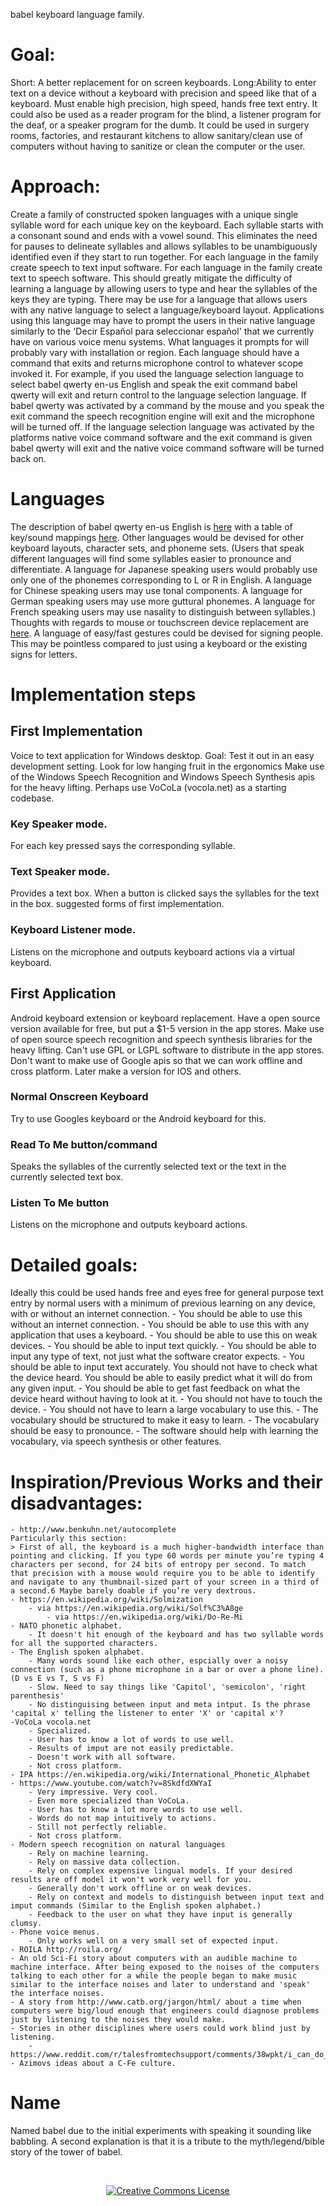 babel keyboard language family.

# Goal:
Short: A better replacement for on screen keyboards. 
Long:Ability to enter text on a device without a keyboard with precision and speed like that of a keyboard. 
Must enable high precision, high speed, hands free text entry. 
It could also be used as a reader program for the blind, a listener program for the deaf, or a speaker program for the dumb.
It could be used in surgery rooms, factories, and restaurant kitchens to allow sanitary/clean use of computers without having to sanitize or clean the computer or the user.
 
# Approach:
Create a family of constructed spoken languages with a unique single syllable word for each unique key on the keyboard. 
Each syllable starts with a consonant sound and ends with a vowel sound. This eliminates the need for pauses to delineate syllables and allows syllables to be unambiguously identified even if they start to run together.
For each language in the family create speech to text input software.
For each language in the family create text to speech software. This should greatly mitigate the difficulty of learning a language by allowing users to type and hear the syllables of the keys they are typing.
There may be use for a language that allows users with any native language to select a language/keyboard layout. Applications using this language may have to prompt the users in their native language similarly to the 'Decir Español para seleccionar español' that we currently have on various voice menu systems. What languages it prompts for will probably vary with installation or region. 
Each language should have a command that exits and returns microphone control to whatever scope invoked it. For example, if you used the language selection language to select babel qwerty en-us English and speak the exit command babel qwerty will exit and return control to the language selection language. If babel qwerty was activated by a command by the mouse and you speak the exit command the speech recognition engine will exit and the microphone will be turned off. If the language selection language was activated by the platforms native voice command software and the exit command is given babel qwerty will exit and the native voice command software will be turned back on.

# Languages
The description of babel qwerty en-us English is [here](BabelQwertyEn-usEnglish.md) with a table of key/sound mappings [here](BabelQwertyEn-usEnglishLayoutTable.md).
Other languages would be devised for other keyboard layouts, character sets, and phoneme sets. (Users that speak different languages will find some syllables easier to pronounce and differentiate. A language for Japanese speaking users would probably use only one of the phonemes corresponding to L or R in English. A language for Chinese speaking users may use tonal components. A language for German speaking users may use more guttural phonemes. A language for French speaking users may use nasality to distinguish between syllables.) 
Thoughts with regards to mouse or touchscreen device replacement are [here](BabelMouseTouchscreen.md).
A language of easy/fast gestures could be devised for signing people. This may be pointless compared to just using a keyboard or the existing signs for letters. 

# Implementation steps
## First Implementation
Voice to text application for Windows desktop. 
Goal: Test it out in an easy development setting. Look for low hanging fruit in the ergonomics
Make use of the Windows Speech Recognition and Windows Speech Synthesis apis for the heavy lifting. 
Perhaps use VoCoLa (vocola.net) as a starting codebase.
### Key Speaker mode. 
For each key pressed says the corresponding syllable.
### Text Speaker mode.
Provides a text box. When a button is clicked says the syllables for the text in the box.
suggested forms of first implementation.
### Keyboard Listener mode.
Listens on the microphone and outputs keyboard actions via a virtual keyboard.
## First Application
Android keyboard extension or keyboard replacement. 
Have a open source version available for free, but put a $1-5 version in the app stores. 
Make use of open source speech recognition and speech synthesis libraries for the heavy lifting. Can't use GPL or LGPL software to distribute in the app stores. Don't want to make use of Google apis so that we can work offline and cross platform. 
Later make a version for IOS and others.
### Normal Onscreen Keyboard
Try to use Googles keyboard or the Android keyboard for this.
### Read To Me button/command
Speaks the syllables of the currently selected text or the text in the currently selected text box. 
### Listen To Me button
Listens on the microphone and outputs keyboard actions.

# Detailed goals:
Ideally this could be used hands free and eyes free for general purpose text entry by normal users with a minimum of previous learning on any device, with or without an internet connection. 
    - You should be able to use this without an internet connection.
    - You should be able to use this with any application that uses a keyboard.
    - You should be able to use this on weak devices.
    - You should be able to input text quickly.
    - You should be able to input any type of text, not just what the software creator expects.
    - You should be able to input text accurately. You should not have to check what the device heard. You should be able to easily predict what it will do from any given input.
    - You should be able to get fast feedback on what the device heard without having to look at it.
    - You should not have to touch the device.
    - You should not have to learn a large vocabulary to use this.
    - The vocabulary should be structured to make it easy to learn. 
    - The vocabulary should be easy to pronounce.
    - The software should help with learning the vocabulary, via speech synthesis or other features.

# Inspiration/Previous Works and their disadvantages: 
    - http://www.benkuhn.net/autocomplete
    Particularly this section:
    > First of all, the keyboard is a much higher-bandwidth interface than pointing and clicking. If you type 60 words per minute you’re typing 4 characters per second, for 24 bits of entropy per second. To match that precision with a mouse would require you to be able to identify and navigate to any thumbnail-sized part of your screen in a third of a second.6 Maybe barely doable if you’re very dextrous.
    - https://en.wikipedia.org/wiki/Solmization
        - via https://en.wikipedia.org/wiki/Solf%C3%A8ge
            - via https://en.wikipedia.org/wiki/Do-Re-Mi
    - NATO phonetic alphabet. 
        - It doesn't hit enough of the keyboard and has two syllable words for all the supported characters.
    - The English spoken alphabet. 
        - Many words sound like each other, espcially over a noisy connection (such as a phone microphone in a bar or over a phone line). (D vs E vs T, S vs F)
        - Slow. Need to say things like 'Capitol', 'semicolon', 'right parenthesis'
        - No distinguising between input and meta intput. Is the phrase 'capital x' telling the listener to enter 'X' or 'capital x'?
    -VoCoLa vocola.net
        - Specialized.
        - User has to know a lot of words to use well.
        - Results of imput are not easily predictable.
        - Doesn't work with all software.
        - Not cross platform.
    - IPA https://en.wikipedia.org/wiki/International_Phonetic_Alphabet
    - https://www.youtube.com/watch?v=8SkdfdXWYaI
        - Very impressive. Very cool. 
        - Even more specialized than VoCoLa.
        - User has to know a lot more words to use well.
        - Words do not map intuitively to actions. 
        - Still not perfectly reliable. 
        - Not cross platform.
    - Modern speech recognition on natural languages
        - Rely on machine learning.
        - Rely on massive data collection.
        - Rely on complex expensive lingual models. If your desired results are off model it won't work very well for you.
        - Generally don't work offline or on weak devices.
        - Rely on context and models to distinguish between input text and imput commands (Similar to the English spoken alphabet.)
        - Feedback to the user on what they have input is generally clumsy.
    - Phone voice menus. 
        - Only works well on a very small set of expected input. 
    - ROILA http://roila.org/
    - An old Sci-Fi story about computers with an audible machine to machine interface. After being exposed to the noises of the computers talking to each other for a while the people began to make music similar to the interface noises and later to understand and 'speak' the interface noises. 
    - A story from http://www.catb.org/jargon/html/ about a time when computers were big/loud enough that engineers could diagnose problems just by listening to the noises they would make. 
    - Stories in other disciplines where users could work blind just by listening. 
        - https://www.reddit.com/r/talesfromtechsupport/comments/38wpkt/i_can_do_it_blindfoldedgo_on_then)
    - Azimovs ideas about a C-Fe culture.
    
# Name
Named babel due to the initial experiments with speaking it sounding like babbling. 
A second explanation is that it is a tribute to the myth/legend/bible story of the tower of babel.



<br/><p align="center"><a rel="license" href="http://creativecommons.org/licenses/by/4.0/">
<img alt="Creative Commons License" style="border-width:0" src="https://i.creativecommons.org/l/by/4.0/88x31.png" />
</a></p>
